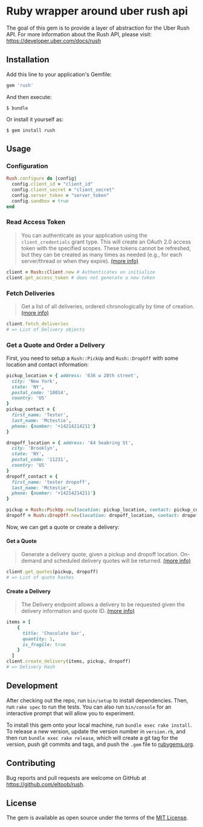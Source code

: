 # Ruby wrapper around uber rush api

The goal of this gem is to provide a layer of abstraction for the Uber Rush API.
For more information about the Rush API, please visit: https://developer.uber.com/docs/rush

## Installation

Add this line to your application's Gemfile:

```ruby
gem 'rush'
```

And then execute:

    $ bundle

Or install it yourself as:

    $ gem install rush

## Usage

### Configuration
```ruby
Rush.configure do |config|
  config.client_id = "client_id"
  config.client_secret = "client_secret"
  config.server_token = "server_token"
  config.sandbox = true
end
```

### Read Access Token

> You can authenticate as your application using the `client_credentials` grant type. This will create an OAuth 2.0 access token with the specified scopes. These tokens cannot be refreshed, but they can be created as many times as needed (e.g., for each server/thread or when they expire). [(more info)](https://developer.uber.com/docs/deliveries/guides/authentication#client-credentials-flow)

```ruby
client = Rush::Client.new # Authenticates on initialize
client.get_access_token # does not generate a new token
```

### Fetch Deliveries

> Get a list of all deliveries, ordered chronologically by time of creation. [(more info)](https://developer.uber.com/docs/deliveries/references/api/v1-deliveries-get)

```ruby
client.fetch_deliveries
# => List of Delivery objects
```

### Get a Quote and Order a Delivery

First, you need to setup a `Rush::PickUp` and `Rush::DropOff` with some location and contact information:

```ruby
pickup_location = { address: '636 w 28th street',
  city: 'New York',
  state: 'NY',
  postal_code: '10014',
  country: 'US'
}
pickup_contact = {
  first_name: 'Tester',
  last_name: 'Mctestie',
  phone: {number: '+14214214211'}
}

dropoff_location = { address: '64 Seabring St',
  city: 'Brooklyn',
  state: 'NY',
  postal_code: '11231',
  country: 'US'
}
dropoff_contact = {
  first_name: 'tester dropoff',
  last_name: 'Mctestie',
  phone: {number: '+14214214211'}
}

pickup = Rush::PickUp.new(location: pickup_location, contact: pickup_contact, signature_required: false)
dropoff = Rush::DropOff.new(location: dropoff_location, contact: dropoff_contact, signature_required: false)
```
Now, we can get a quote or create a delivery:

#### Get a Quote
> Generate a delivery quote, given a pickup and dropoff location. On-demand and scheduled delivery quotes will be returned. [(more info)](https://developer.uber.com/docs/deliveries/references/api/v1-deliveries-quote-post)

```ruby
client.get_quotes(pickup, dropoff)
# => List of quote hashes
```

#### Create a Delivery

> The Delivery endpoint allows a delivery to be requested given the delivery information and quote ID. [(more info)](https://developer.uber.com/docs/deliveries/references/api/v1-deliveries-post)

```ruby
items = [
    {
      title: 'Chocolate bar',
      quantity: 1,
      is_fragile: true
    }
  ]
client.create_delivery(items, pickup, dropoff)
# => Delivery Hash
```

## Development

After checking out the repo, run `bin/setup` to install dependencies. Then, run `rake spec` to run the tests. You can also run `bin/console` for an interactive prompt that will allow you to experiment.

To install this gem onto your local machine, run `bundle exec rake install`. To release a new version, update the version number in `version.rb`, and then run `bundle exec rake release`, which will create a git tag for the version, push git commits and tags, and push the `.gem` file to [rubygems.org](https://rubygems.org).


## Contributing

Bug reports and pull requests are welcome on GitHub at https://github.com/eltoob/rush.


## License

The gem is available as open source under the terms of the [MIT License](http://opensource.org/licenses/MIT).
